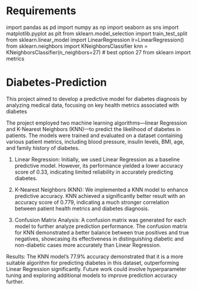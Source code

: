 # Requirements
import pandas as pd
import numpy as np
import seaborn as sns
import matplotlib.pyplot as plt
from sklearn.model_selection import train_test_split
from sklearn.linear_model import LinearRegression
lr=LinearRegression()
from sklearn.neighbors import KNeighborsClassifier
knn = KNeighborsClassifier(n_neighbors=27) # best option 27
from sklearn import metrics

# Diabetes-Prediction

 This project aimed to develop a predictive model for diabetes diagnosis by analyzing medical data, focusing on key health metrics associated with diabetes

 The project employed two machine learning algorithms—linear Regression and K-Nearest Neighbors (KNN)—to predict the likelihood of diabetes in patients. The models were trained and evaluated on a dataset 
 containing various patient metrics, including blood pressure, insulin levels, BMI, age, and family history of diabetes.

1. Linear Regression: Initially, we used Linear Regression as a baseline predictive model. However, its performance yielded a lower accuracy score of 0.33, indicating limited reliability in accurately predicting 
   diabetes.

2. K-Nearest Neighbors (KNN): We implemented a KNN model to enhance predictive accuracy. KNN achieved a significantly better result with an accuracy score of 0.779, indicating a much stronger correlation between 
   patient health metrics and diabetes diagnosis.

3. Confusion Matrix Analysis: A confusion matrix was generated for each model to further analyze prediction performance. The confusion matrix for KNN demonstrated a better balance between true positives and true 
   negatives, showcasing its effectiveness in distinguishing diabetic and non-diabetic cases more accurately than Linear Regression.

Results: The KNN model’s 77.9% accuracy demonstrated that it is a more suitable algorithm for predicting diabetes in this dataset, outperforming Linear Regression significantly. Future work could involve hyperparameter tuning and exploring additional models to improve prediction accuracy further.
